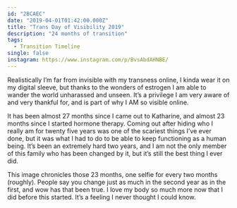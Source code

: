 ```yaml
---
id: "2BCAEC"
date: "2019-04-01T01:42:00.000Z"
title: "Trans Day of Visibility 2019"
description: "24 months of transition"
tags:
  - Transition Timeline
single: false
instagram: https://www.instagram.com/p/BvsAbdAHNBE/
---
```

Realistically I’m far from invisible with my transness online, I kinda wear it on my digital sleeve, but thanks to the wonders of estrogen I am able to wander the world unharassed and unseen. It’s a privilege I am very aware of and very thankful for, and is part of why I AM so visible online.

It has been almost 27 months since I came out to Katharine, and almost 23 months since I started hormone therapy. Coming out after hiding who I really am for twenty five years was one of the scariest things I’ve ever done, but it was what I had to do to be able to keep functioning as a human being. It’s been an extremely hard two years, and I am not the only member of this family who has been changed by it, but it’s still the best thing I ever did.

This image chronicles those 23 months, one selfie for every two months (roughly). People say you change just as much in the second year as in the first, and wow has that been true. I love my body so much more now that I did before this started. It’s a feeling I never thought I could know.
